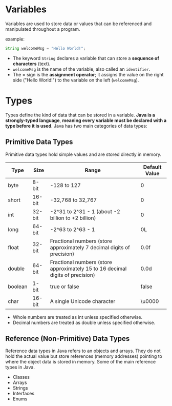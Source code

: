 # Variables

Variables are used to store data or values that can be referenced and manipulated throughout a program.

example:

```java
String welcomeMsg = "Hello World!";
```

- The keyword `String` declares a variable that can store a **sequence of characters** (text).
- `welcomeMsg` is the name of the variable, also called an `identifier`.
- The = sign is the **assignment operator**; it assigns the value on the right side ("Hello World!") to the variable on the left (`welcomeMsg`).

# Types

Types define the kind of data that can be stored in a variable. **Java is a strongly-typed language**, **meaning every variable must be declared with a type before it is used**. 
Java has two main categories of data types:

## Primitive Data Types

Primitive data types hold simple values and are stored directly in memory.

| Type    | Size   | Range                                                                         | Default Value  |
|---------|--------|-------------------------------------------------------------------------------|----------------|
| byte    | 8-bit  | -128 to 127                                                                   | 0              |
| short   | 16-bit | -32,768 to 32,767                                                             | 0              |
| int     | 32-bit | -2^31 to 2^31 - 1 (about -2 billion to +2 billion)                            | 0              |
| long    | 64-bit | -2^63 to 2^63 - 1                                                             | 0L             |
| float   | 32-bit | Fractional numbers (store approximately 7 decimal digits of precision)        | 0.0f           |
| double  | 64-bit | Fractional numbers (store approximately 15 to 16 decimal digits of precision) | 0.0d           |
| boolean | 1-bit  | true or false                                                                 | false          |
| char    | 16-bit | A single Unicode character                                                    | \u0000         |

- Whole numbers are treated as int unless specified otherwise.
- Decimal numbers are treated as double unless specified otherwise.

## Reference (Non-Primitive) Data Types

Reference data types in Java refers to an objects and arrays. They do not hold the actual value but store references (memory addresses) pointing to where the object data is stored in memory.
Some of the main reference types in Java.

- Classes
- Arrays
- Strings
- Interfaces
- Enums
